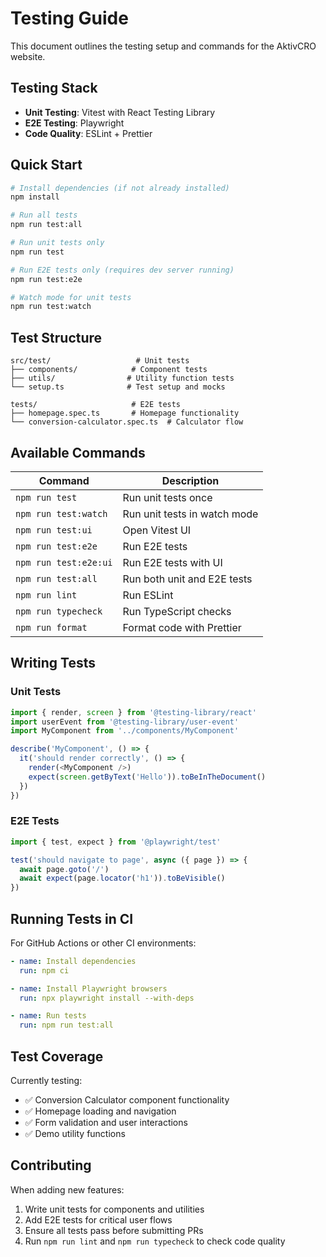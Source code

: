 # Testing Guide

This document outlines the testing setup and commands for the AktivCRO website.

## Testing Stack

- **Unit Testing**: Vitest with React Testing Library
- **E2E Testing**: Playwright
- **Code Quality**: ESLint + Prettier

## Quick Start

```bash
# Install dependencies (if not already installed)
npm install

# Run all tests
npm run test:all

# Run unit tests only
npm run test

# Run E2E tests only (requires dev server running)
npm run test:e2e

# Watch mode for unit tests
npm run test:watch
```

## Test Structure

```
src/test/                   # Unit tests
├── components/            # Component tests
├── utils/                # Utility function tests
└── setup.ts              # Test setup and mocks

tests/                     # E2E tests
├── homepage.spec.ts       # Homepage functionality
└── conversion-calculator.spec.ts  # Calculator flow
```

## Available Commands

| Command | Description |
|---------|-------------|
| `npm run test` | Run unit tests once |
| `npm run test:watch` | Run unit tests in watch mode |
| `npm run test:ui` | Open Vitest UI |
| `npm run test:e2e` | Run E2E tests |
| `npm run test:e2e:ui` | Run E2E tests with UI |
| `npm run test:all` | Run both unit and E2E tests |
| `npm run lint` | Run ESLint |
| `npm run typecheck` | Run TypeScript checks |
| `npm run format` | Format code with Prettier |

## Writing Tests

### Unit Tests

```typescript
import { render, screen } from '@testing-library/react'
import userEvent from '@testing-library/user-event'
import MyComponent from '../components/MyComponent'

describe('MyComponent', () => {
  it('should render correctly', () => {
    render(<MyComponent />)
    expect(screen.getByText('Hello')).toBeInTheDocument()
  })
})
```

### E2E Tests

```typescript
import { test, expect } from '@playwright/test'

test('should navigate to page', async ({ page }) => {
  await page.goto('/')
  await expect(page.locator('h1')).toBeVisible()
})
```

## Running Tests in CI

For GitHub Actions or other CI environments:

```yaml
- name: Install dependencies
  run: npm ci

- name: Install Playwright browsers
  run: npx playwright install --with-deps

- name: Run tests
  run: npm run test:all
```

## Test Coverage

Currently testing:
- ✅ Conversion Calculator component functionality
- ✅ Homepage loading and navigation
- ✅ Form validation and user interactions
- ✅ Demo utility functions

## Contributing

When adding new features:
1. Write unit tests for components and utilities
2. Add E2E tests for critical user flows
3. Ensure all tests pass before submitting PRs
4. Run `npm run lint` and `npm run typecheck` to check code quality